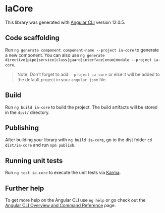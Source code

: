 # IaCore

This library was generated with [Angular CLI](https://github.com/angular/angular-cli) version 12.0.5.

## Code scaffolding

Run `ng generate component component-name --project ia-core` to generate a new component. You can also use `ng generate directive|pipe|service|class|guard|interface|enum|module --project ia-core`.
> Note: Don't forget to add `--project ia-core` or else it will be added to the default project in your `angular.json` file. 

## Build

Run `ng build ia-core` to build the project. The build artifacts will be stored in the `dist/` directory.

## Publishing

After building your library with `ng build ia-core`, go to the dist folder `cd dist/ia-core` and run `npm publish`.

## Running unit tests

Run `ng test ia-core` to execute the unit tests via [Karma](https://karma-runner.github.io).

## Further help

To get more help on the Angular CLI use `ng help` or go check out the [Angular CLI Overview and Command Reference](https://angular.io/cli) page.
